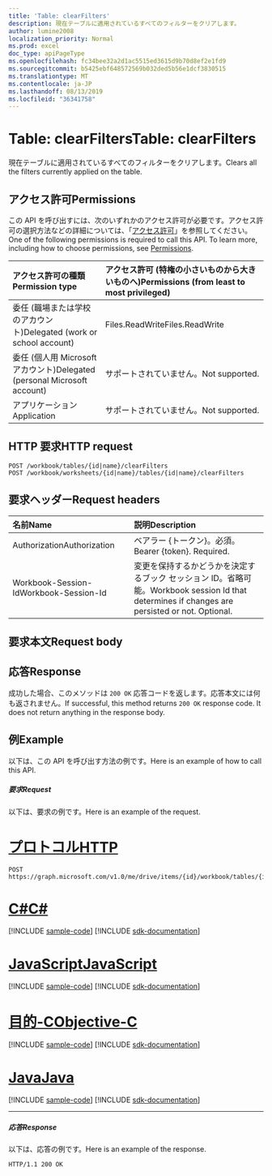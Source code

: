 ```yaml
---
title: 'Table: clearFilters'
description: 現在テーブルに適用されているすべてのフィルターをクリアします。
author: lumine2008
localization_priority: Normal
ms.prod: excel
doc_type: apiPageType
ms.openlocfilehash: fc34bee32a2d1ac5515ed3615d9b70d8ef2e1fd9
ms.sourcegitcommit: b5425ebf648572569b032ded5b56e1dcf3830515
ms.translationtype: MT
ms.contentlocale: ja-JP
ms.lasthandoff: 08/13/2019
ms.locfileid: "36341758"
---
```

# <a name="table-clearfilters"></a><span data-ttu-id="0edae-103">Table: clearFilters</span><span class="sxs-lookup"><span data-stu-id="0edae-103">Table: clearFilters</span></span>

<span data-ttu-id="0edae-104">現在テーブルに適用されているすべてのフィルターをクリアします。</span><span class="sxs-lookup"><span data-stu-id="0edae-104">Clears all the filters currently applied on the table.</span></span>
## <a name="permissions"></a><span data-ttu-id="0edae-105">アクセス許可</span><span class="sxs-lookup"><span data-stu-id="0edae-105">Permissions</span></span>
<span data-ttu-id="0edae-p101">この API を呼び出すには、次のいずれかのアクセス許可が必要です。アクセス許可の選択方法などの詳細については、「[アクセス許可](/graph/permissions-reference)」を参照してください。</span><span class="sxs-lookup"><span data-stu-id="0edae-p101">One of the following permissions is required to call this API. To learn more, including how to choose permissions, see [Permissions](/graph/permissions-reference).</span></span>

|<span data-ttu-id="0edae-108">アクセス許可の種類</span><span class="sxs-lookup"><span data-stu-id="0edae-108">Permission type</span></span>      | <span data-ttu-id="0edae-109">アクセス許可 (特権の小さいものから大きいものへ)</span><span class="sxs-lookup"><span data-stu-id="0edae-109">Permissions (from least to most privileged)</span></span>              |
|:--------------------|:---------------------------------------------------------|
|<span data-ttu-id="0edae-110">委任 (職場または学校のアカウント)</span><span class="sxs-lookup"><span data-stu-id="0edae-110">Delegated (work or school account)</span></span> | <span data-ttu-id="0edae-111">Files.ReadWrite</span><span class="sxs-lookup"><span data-stu-id="0edae-111">Files.ReadWrite</span></span>    |
|<span data-ttu-id="0edae-112">委任 (個人用 Microsoft アカウント)</span><span class="sxs-lookup"><span data-stu-id="0edae-112">Delegated (personal Microsoft account)</span></span> | <span data-ttu-id="0edae-113">サポートされていません。</span><span class="sxs-lookup"><span data-stu-id="0edae-113">Not supported.</span></span>    |
|<span data-ttu-id="0edae-114">アプリケーション</span><span class="sxs-lookup"><span data-stu-id="0edae-114">Application</span></span> | <span data-ttu-id="0edae-115">サポートされていません。</span><span class="sxs-lookup"><span data-stu-id="0edae-115">Not supported.</span></span> |

## <a name="http-request"></a><span data-ttu-id="0edae-116">HTTP 要求</span><span class="sxs-lookup"><span data-stu-id="0edae-116">HTTP request</span></span>
<!-- { "blockType": "ignored" } -->
```http
POST /workbook/tables/{id|name}/clearFilters
POST /workbook/worksheets/{id|name}/tables/{id|name}/clearFilters

```
## <a name="request-headers"></a><span data-ttu-id="0edae-117">要求ヘッダー</span><span class="sxs-lookup"><span data-stu-id="0edae-117">Request headers</span></span>
| <span data-ttu-id="0edae-118">名前</span><span class="sxs-lookup"><span data-stu-id="0edae-118">Name</span></span>       | <span data-ttu-id="0edae-119">説明</span><span class="sxs-lookup"><span data-stu-id="0edae-119">Description</span></span>|
|:---------------|:----------|
| <span data-ttu-id="0edae-120">Authorization</span><span class="sxs-lookup"><span data-stu-id="0edae-120">Authorization</span></span>  | <span data-ttu-id="0edae-p102">ベアラー {トークン}。必須。</span><span class="sxs-lookup"><span data-stu-id="0edae-p102">Bearer {token}. Required.</span></span> |
| <span data-ttu-id="0edae-123">Workbook-Session-Id</span><span class="sxs-lookup"><span data-stu-id="0edae-123">Workbook-Session-Id</span></span>  | <span data-ttu-id="0edae-p103">変更を保持するかどうかを決定するブック セッション ID。省略可能。</span><span class="sxs-lookup"><span data-stu-id="0edae-p103">Workbook session Id that determines if changes are persisted or not. Optional.</span></span>|

## <a name="request-body"></a><span data-ttu-id="0edae-126">要求本文</span><span class="sxs-lookup"><span data-stu-id="0edae-126">Request body</span></span>

## <a name="response"></a><span data-ttu-id="0edae-127">応答</span><span class="sxs-lookup"><span data-stu-id="0edae-127">Response</span></span>

<span data-ttu-id="0edae-p104">成功した場合、このメソッドは `200 OK` 応答コードを返します。応答本文には何も返されません。</span><span class="sxs-lookup"><span data-stu-id="0edae-p104">If successful, this method returns `200 OK` response code. It does not return anything in the response body.</span></span>

## <a name="example"></a><span data-ttu-id="0edae-130">例</span><span class="sxs-lookup"><span data-stu-id="0edae-130">Example</span></span>
<span data-ttu-id="0edae-131">以下は、この API を呼び出す方法の例です。</span><span class="sxs-lookup"><span data-stu-id="0edae-131">Here is an example of how to call this API.</span></span>
##### <a name="request"></a><span data-ttu-id="0edae-132">要求</span><span class="sxs-lookup"><span data-stu-id="0edae-132">Request</span></span>
<span data-ttu-id="0edae-133">以下は、要求の例です。</span><span class="sxs-lookup"><span data-stu-id="0edae-133">Here is an example of the request.</span></span>

# <a name="httptabhttp"></a>[<span data-ttu-id="0edae-134">プロトコル</span><span class="sxs-lookup"><span data-stu-id="0edae-134">HTTP</span></span>](#tab/http)
<!-- {
  "blockType": "request",
  "name": "table_clearfilters"
}-->
```http
POST https://graph.microsoft.com/v1.0/me/drive/items/{id}/workbook/tables/{id|name}/clearFilters
```
# <a name="ctabcsharp"></a>[<span data-ttu-id="0edae-135">C#</span><span class="sxs-lookup"><span data-stu-id="0edae-135">C#</span></span>](#tab/csharp)
[!INCLUDE [sample-code](../includes/snippets/csharp/table-clearfilters-csharp-snippets.md)]
[!INCLUDE [sdk-documentation](../includes/snippets/snippets-sdk-documentation-link.md)]

# <a name="javascripttabjavascript"></a>[<span data-ttu-id="0edae-136">JavaScript</span><span class="sxs-lookup"><span data-stu-id="0edae-136">JavaScript</span></span>](#tab/javascript)
[!INCLUDE [sample-code](../includes/snippets/javascript/table-clearfilters-javascript-snippets.md)]
[!INCLUDE [sdk-documentation](../includes/snippets/snippets-sdk-documentation-link.md)]

# <a name="objective-ctabobjc"></a>[<span data-ttu-id="0edae-137">目的-C</span><span class="sxs-lookup"><span data-stu-id="0edae-137">Objective-C</span></span>](#tab/objc)
[!INCLUDE [sample-code](../includes/snippets/objc/table-clearfilters-objc-snippets.md)]
[!INCLUDE [sdk-documentation](../includes/snippets/snippets-sdk-documentation-link.md)]

# <a name="javatabjava"></a>[<span data-ttu-id="0edae-138">Java</span><span class="sxs-lookup"><span data-stu-id="0edae-138">Java</span></span>](#tab/java)
[!INCLUDE [sample-code](../includes/snippets/java/table-clearfilters-java-snippets.md)]
[!INCLUDE [sdk-documentation](../includes/snippets/snippets-sdk-documentation-link.md)]

---


##### <a name="response"></a><span data-ttu-id="0edae-139">応答</span><span class="sxs-lookup"><span data-stu-id="0edae-139">Response</span></span>
<span data-ttu-id="0edae-140">以下は、応答の例です。</span><span class="sxs-lookup"><span data-stu-id="0edae-140">Here is an example of the response.</span></span> 
<!-- {
  "blockType": "response",
  "truncated": true
} -->
```http
HTTP/1.1 200 OK
```

<!-- uuid: 8fcb5dbc-d5aa-4681-8e31-b001d5168d79
2015-10-25 14:57:30 UTC -->
<!-- {
  "type": "#page.annotation",
  "description": "Table: clearFilters",
  "keywords": "",
  "section": "documentation",
  "tocPath": "",
  "suppressions": [
  ]
}-->

